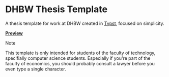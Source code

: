 # DHBW Thesis Template

A thesis template for work at DHBW created in [Typst](https://github.com/typst/typst), focused on simplicity.

[**Preview**](./example.pdf)

> [!NOTE]
> This template is only intended for students of the faculty of technology, specifially
> computer science students. Especially if you're part of the faculty of economics, you
> should probably consult a lawyer before you even type a single character.
